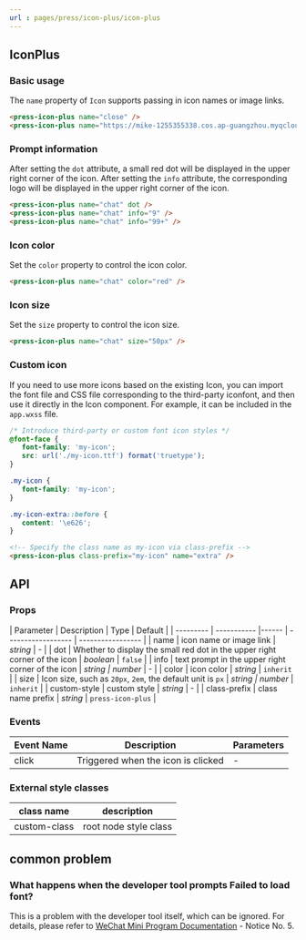 ```yaml
---
url : pages/press/icon-plus/icon-plus
---
```


## IconPlus 

### Basic usage

The `name` property of `Icon` supports passing in icon names or image links.

```html
<press-icon-plus name="close" />
<press-icon-plus name="https://mike-1255355338.cos.ap-guangzhou.myqcloud.com/article/2023/5/own_mike_ce77489af93cb34c4b.png" />
```

### Prompt information

After setting the `dot` attribute, a small red dot will be displayed in the upper right corner of the icon. After setting the `info` attribute, the corresponding logo will be displayed in the upper right corner of the icon.

```html
<press-icon-plus name="chat" dot />
<press-icon-plus name="chat" info="9" />
<press-icon-plus name="chat" info="99+" />
```

### Icon color

Set the `color` property to control the icon color.

```html
<press-icon-plus name="chat" color="red" />
```

### Icon size

Set the `size` property to control the icon size.

```html
<press-icon-plus name="chat" size="50px" />
```

### Custom icon

If you need to use more icons based on the existing Icon, you can import the font file and CSS file corresponding to the third-party iconfont, and then use it directly in the Icon component. For example, it can be included in the `app.wxss` file.

```css
/* Introduce third-party or custom font icon styles */
@font-face {
   font-family: 'my-icon';
   src: url('./my-icon.ttf') format('truetype');
}

.my-icon {
   font-family: 'my-icon';
}

.my-icon-extra::before {
   content: '\e626';
}
```

```html
<!-- Specify the class name as my-icon via class-prefix -->
<press-icon-plus class-prefix="my-icon" name="extra" />
```

## API

### Props

| Parameter | Description | Type | Default |
| --------- | ----------- |------ | ------------------ | ----------------- |
| name | icon name or image link | _string_ | - |
| dot | Whether to display the small red dot in the upper right corner of the icon | _boolean_ | `false` |
| info | text prompt in the upper right corner of the icon | _string \| number_ | - |
| color | icon color | _string_ | `inherit` |
| size | Icon size, such as `20px`, `2em`, the default unit is `px` | _string \| number_ | `inherit` |
| custom-style | custom style | _string_ | - |
| class-prefix | class name prefix | _string_ | `press-icon-plus` |

### Events

| Event Name | Description                        | Parameters |
| ---------- | ---------------------------------- | ---------- |
| click      | Triggered when the icon is clicked | -          |

### External style classes

| class name   | description           |
| ------------ | --------------------- |
| custom-class | root node style class |

## common problem

### What happens when the developer tool prompts Failed to load font?

This is a problem with the developer tool itself, which can be ignored. For details, please refer to [WeChat Mini Program Documentation](https://developers.weixin.qq.com/miniprogram/dev/api/ui/font/wx.loadFontFace.html) - Notice No. 5.